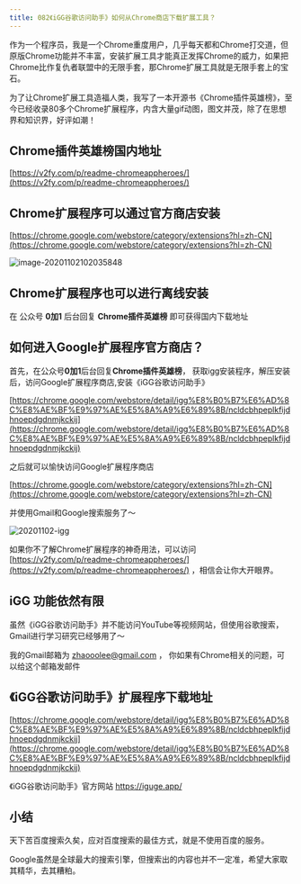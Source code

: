 ```yaml
---
title: 082《iGG谷歌访问助手》如何从Chrome商店下载扩展工具？
---
```


作为一个程序员，我是一个Chrome重度用户，几乎每天都和Chrome打交道，但原版Chrome功能并不丰富，安装扩展工具才能真正发挥Chrome的威力，如果把Chrome比作复仇者联盟中的无限手套，那Chrome扩展工具就是无限手套上的宝石。




为了让Chrome扩展工具造福人类，我写了一本开源书《Chrome插件英雄榜》，至今已经收录80多个Chrome扩展程序，内含大量gif动图，图文并茂，除了在思想界和知识界，好评如潮！

## Chrome插件英雄榜国内地址

[https://v2fy.com/p/readme-chromeappheroes/](https://v2fy.com/p/readme-chromeappheroes/)


## Chrome扩展程序可以通过官方商店安装
[https://chrome.google.com/webstore/category/extensions?hl=zh-CN](https://chrome.google.com/webstore/category/extensions?hl=zh-CN)



![image-20201102102035848](https://v2fy.com/asset/0i/ChromeAppHeroes/page/082-iguge-2020-11-02.assets/image-20201102102035848.png)

## Chrome扩展程序也可以进行离线安装

在 公众号 **0加1** 后台回复 **Chrome插件英雄榜** 即可获得国内下载地址



## 如何进入Google扩展程序官方商店？



首先，在公众号**0加1**后台回复**Chrome插件英雄榜**， 获取igg安装程序，解压安装后，访问Google扩展程序商店,安装《iGG谷歌访问助手》

[https://chrome.google.com/webstore/detail/igg%E8%B0%B7%E6%AD%8C%E8%AE%BF%E9%97%AE%E5%8A%A9%E6%89%8B/ncldcbhpeplkfijdhnoepdgdnmjkckij](https://chrome.google.com/webstore/detail/igg%E8%B0%B7%E6%AD%8C%E8%AE%BF%E9%97%AE%E5%8A%A9%E6%89%8B/ncldcbhpeplkfijdhnoepdgdnmjkckij)

之后就可以愉快访问Google扩展程序商店

[https://chrome.google.com/webstore/category/extensions?hl=zh-CN](https://chrome.google.com/webstore/category/extensions?hl=zh-CN)

并使用Gmail和Google搜索服务了～



![20201102-igg](https://v2fy.com/asset/0i/ChromeAppHeroes/page/082-iguge-2020-11-02.assets/20201102-igg.gif)





如果你不了解Chrome扩展程序的神奇用法，可以访问 [https://v2fy.com/p/readme-chromeappheroes/](https://v2fy.com/p/readme-chromeappheroes/)  ，相信会让你大开眼界。



## iGG 功能依然有限

虽然《iGG谷歌访问助手》并不能访问YouTube等视频网站，但使用谷歌搜索，Gmail进行学习研究已经够用了～

我的Gmail邮箱为 zhaooolee@gmail.com ， 你如果有Chrome相关的问题，可以给这个邮箱发邮件





## 《iGG谷歌访问助手》扩展程序下载地址

[https://chrome.google.com/webstore/detail/igg%E8%B0%B7%E6%AD%8C%E8%AE%BF%E9%97%AE%E5%8A%A9%E6%89%8B/ncldcbhpeplkfijdhnoepdgdnmjkckij](https://chrome.google.com/webstore/detail/igg%E8%B0%B7%E6%AD%8C%E8%AE%BF%E9%97%AE%E5%8A%A9%E6%89%8B/ncldcbhpeplkfijdhnoepdgdnmjkckij)


《iGG谷歌访问助手》官方网站  https://iguge.app/


## 小结



天下苦百度搜索久矣，应对百度搜索的最佳方式，就是不使用百度的服务。

Google虽然是全球最大的搜索引擎，但搜索出的内容也并不一定准，希望大家取其精华，去其糟粕。





